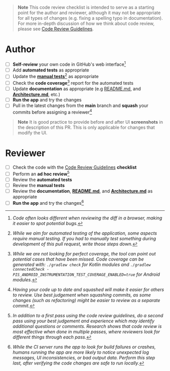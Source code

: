 <!-- Write any additional comments here when opening the pull request -->

> **Note**
>This code review checklist is intended to serve as a starting point for the author and reviewer, although it may not be appropriate for all types of changes (e.g. fixing a spelling typo in documentation).  For more in-depth discussion of how we think about code review, please see [Code Review Guidelines](../blob/main/docs/CODE_REVIEW_GUIDELINES.md).

# Author
<!-- NOTE: Do not modify these when initially opening the pull request.  This is a checklist template that you tick off AFTER the pull request is created. -->

- [ ] **Self-review** your own code in GitHub's web interface[^1]
- [ ] Add **automated tests** as appropriate
- [ ] Update the [**manual tests**](../blob/main/docs/testing/manual_testing)[^2] as appropriate
- [ ] Check the **code coverage**[^3] report for the automated tests
- [ ] Update **documentation** as appropriate (e.g [README.md](../blob/main/README.md), and [**Architecture.md**](../blob/main/docs/Architecture.md), etc.)
- [ ] **Run the app** and try the changes
- [ ] Pull in the latest changes from the **main** branch and **squash** your commits before assigning a reviewer[^4]

> **Note**
> It is good practice to provide before and after UI  **screenshots** in the description of this PR. This is only applicable for changes that modify the UI.

# Reviewer

- [ ] Check the code with the [Code Review Guidelines](../blob/main/docs/CODE_REVIEW_GUIDELINES.md) **checklist**
- [ ] Perform an **ad hoc review**[^5]
- [ ] Review the **automated tests**
- [ ] Review the **manual tests**
- [ ] Review the **documentation**, [**README.md**](../blob/main/README.md), and [**Architecture.md**](../blob/main/docs/Architecture.md) as appropriate
- [ ] **Run the app** and try the changes[^6]

[^1]: _Code often looks different when reviewing the diff in a browser, making it easier to spot potential bugs._
[^2]: _While we aim for automated testing of the application, some aspects require manual testing. If you had to manually test something during development of this pull request, write those steps down._
[^3]: _While we are not looking for perfect coverage, the tool can point out potential cases that have been missed. Code coverage can be generated with: `./gradlew check` for Kotlin modules and `./gradlew connectedCheck -PIS_ANDROID_INSTRUMENTATION_TEST_COVERAGE_ENABLED=true` for Android modules._
[^4]: _Having your code up to date and squashed will make it easier for others to review. Use best judgement when squashing commits, as some changes (such as refactoring) might be easier to review as a separate commit._
[^5]: _In addition to a first pass using the code review guidelines, do a second pass using your best judgement and experience which may identify additional questions or comments. Research shows that code review is most effective when done in multiple passes, where reviewers look for different things through each pass._
[^6]: _While the CI server runs the app to look for build failures or crashes, humans running the app are more likely to notice unexpected log messages, UI inconsistencies, or bad output data. Perform this step last, after verifying the code changes are safe to run locally._